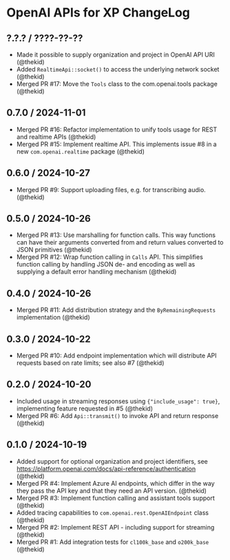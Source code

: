 OpenAI APIs for XP ChangeLog
========================================================================

## ?.?.? / ????-??-??

* Made it possible to supply organization and project in OpenAI API URI
  (@thekid)
* Added `RealtimeApi::socket()` to access the underlying network socket
  (@thekid)
* Merged PR #17: Move the `Tools` class to the com.openai.tools package
  (@thekid)

## 0.7.0 / 2024-11-01

* Merged PR #16: Refactor implementation to unify tools usage for REST
  and realtime APIs
  (@thekid)
* Merged PR #15: Implement realtime API. This implements issue #8 in a
  new `com.openai.realtime` package
  (@thekid)

## 0.6.0 / 2024-10-27

* Merged PR #9: Support uploading files, e.g. for transcribing audio.
  (@thekid)

## 0.5.0 / 2024-10-26

* Merged PR #13: Use marshalling for function calls. This way functions
  can have their arguments converted from and return values converted 
  to JSON primitives 
  (@thekid)
* Merged PR #12: Wrap function calling in `Calls` API. This simplifies
  function calling by handling JSON de- and encoding as well as supplying
  a default error handling mechanism
  (@thekid)

## 0.4.0 / 2024-10-26

* Merged PR #11: Add distribution strategy and the `ByRemainingRequests`
  implementation
  (@thekid)

## 0.3.0 / 2024-10-22

* Merged PR #10: Add endpoint implementation which will distribute API
  requests based on rate limits; see also #7
  (@thekid)

## 0.2.0 / 2024-10-20

* Included usage in streaming responses using `{"include_usage": true}`,
  implementing feature requested in #5
  (@thekid)
* Merged PR #6: Add `Api::transmit()` to invoke API and return response
  (@thekid)

## 0.1.0 / 2024-10-19

* Added support for optional organization and project identifiers, see
  https://platform.openai.com/docs/api-reference/authentication
  (@thekid)
* Merged PR #4: Implement Azure AI endpoints, which differ in the way
  they pass the API key and that they need an API version.
  (@thekid)
* Merged PR #3: Implement function calling and assistant tools support
  (@thekid)
* Added tracing capabilities to `com.openai.rest.OpenAIEndpoint` class
  (@thekid)
* Merged PR #2: Implement REST API - including support for streaming
  (@thekid)
* Merged PR #1: Add integration tests for `cl100k_base` and `o200k_base`
  (@thekid)